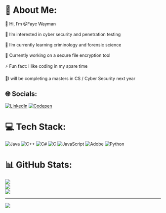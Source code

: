 # 💫 About Me:
👋 Hi, I’m @Faye Wayman<br><br>👀 I’m interested in cyber security and penetration testing<br><br>🌱 I’m currently learning criminology and forensic science<br><br>👀 Currently working on a secure file encryption tool <br><br>⚡ Fun fact: I like coding in my spare time<br><br>🍄I will be completing a masters in CS / Cyber Security next year 


## 🌐 Socials:
[![LinkedIn](https://img.shields.io/badge/LinkedIn-%230077B5.svg?logo=linkedin&logoColor=white)](https://linkedin.com/in/https://www.linkedin.com/in/faye-wayman-b6788a283/) [![Codepen](https://img.shields.io/badge/Codepen-000000?style=for-the-badge&logo=codepen&logoColor=white)](https://codepen.io/https://codepen.io/SpadeCusred) 

# 💻 Tech Stack:
![Java](https://img.shields.io/badge/java-%23ED8B00.svg?style=for-the-badge&logo=openjdk&logoColor=white) ![C++](https://img.shields.io/badge/c++-%2300599C.svg?style=for-the-badge&logo=c%2B%2B&logoColor=white) ![C#](https://img.shields.io/badge/c%23-%23239120.svg?style=for-the-badge&logo=csharp&logoColor=white) ![C](https://img.shields.io/badge/c-%2300599C.svg?style=for-the-badge&logo=c&logoColor=white) ![JavaScript](https://img.shields.io/badge/javascript-%23323330.svg?style=for-the-badge&logo=javascript&logoColor=%23F7DF1E) ![Adobe](https://img.shields.io/badge/adobe-%23FF0000.svg?style=for-the-badge&logo=adobe&logoColor=white) ![Python](https://img.shields.io/badge/python-3670A0?style=for-the-badge&logo=python&logoColor=ffdd54)
# 📊 GitHub Stats:
![](https://github-readme-stats.vercel.app/api?username=SpadeCusred&theme=dark&hide_border=true&include_all_commits=false&count_private=false)<br/>
![](https://github-readme-streak-stats.herokuapp.com/?user=SpadeCusred&theme=dark&hide_border=true)<br/>
![](https://github-readme-stats.vercel.app/api/top-langs/?username=SpadeCusred&theme=dark&hide_border=true&include_all_commits=false&count_private=false&layout=compact)

---
[![](https://visitcount.itsvg.in/api?id=SpadeCusred&icon=0&color=0)](https://visitcount.itsvg.in)

<!-- Proudly created with GPRM ( https://gprm.itsvg.in ) -->

<!---
SpadeCusred/SpadeCusred is a ✨ special ✨ repository because its `README.md` (this file) appears on your GitHub profile.
You can click the Preview link to take a look at your changes.
--->
